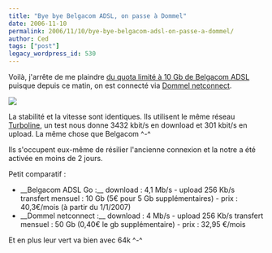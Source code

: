 ```yaml
---
title: "Bye bye Belgacom ADSL, on passe à Dommel"
date: 2006-11-10
permalink: 2006/11/10/bye-bye-belgacom-adsl-on-passe-a-dommel/
author: Ced
tags: ["post"]
legacy_wordpress_id: 530
---
```


Voilà, j'arrête de me plaindre <a href="http://64k.be/index.php/2006/02/21/373-petition-contre-le-quota-de-10-gigas-de-belgacom-adsl" hreflang="fr">du quota limité à 10 Gb de Belgacom ADSL</a> puisque depuis ce matin, on est connecté via <a href="http://www.dommel.com/en/adsl/netconnect.php?cust=home" hreflang="en">Dommel netconnect</a>.

<a href="http://www.dommel.com" hreflang="en"><img src="https://64k.be/wp-content/uploads/2006/web/dommel.gif" /></a>

<!-- excerpt -->

La stabilité et la vitesse sont identiques. Ils utilisent le même réseau <a href="http://www.turboline.be/index_fr.html" hreflang="fr">Turboline</a>,
un test nous donne 3432 kbit/s en download et 301 kbit/s en upload. La même chose que Belgacom ^-^

Ils s'occupent eux-même de résilier l'ancienne connexion et la notre a été activée en moins de 2 jours.

Petit comparatif :
<ul>
	<li>__Belgacom ADSL Go :__ download :  4,1 Mb/s - upload 256 Kb/s
transfert mensuel : 10 Gb (5€ pour 5 Gb supplémentaires) - prix : 40,3€/mois (à partir du 1/1/2007)</li>
	<li>__Dommel netconnect :__ download :  4 Mb/s - upload 256 Kb/s
transfert mensuel : 50 Gb (0,40€ le gb supplémentaire) - prix : 32,95 €/mois</li>
</ul>
Et en plus leur vert va bien avec 64k ^-^
